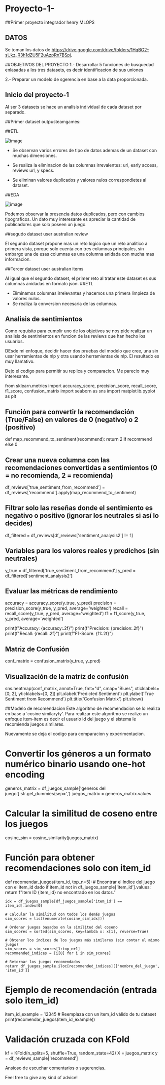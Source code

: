 # Proyecto-1-
##Primer proyecto integrador henry MLOPS

## DATOS 
Se toman los datos de https://drive.google.com/drive/folders/1HqBG2-sUkz_R3h1dZU5F2uAzpRn7BSpj.

##OBJETIVOS DEL PROYECTO
1.- Desarrollar 5 funciones de busquedad enlasadas a los tres datasets, es decir identificacion de sus uniones

2.- Preparar un modelo de sgerencia en base a la data proporcionada.
## Inicio del proyecto-1
Al ser 3 datasets se hace un analisis individual de cada dataset por separado.

##Primer dataset outpusteamgames:

##ETL

![image](https://github.com/user-attachments/assets/b7750e98-a460-4386-a91d-365f42243df6)

+ Se observan varios errores de tipo de datos ademas de un dataset con muchas dimensiones.

+ Se realiza la eliminacion de las columnas irrevalentes: url, early access, reviews url, y specs.

+ Se eliminan valores duplicados y valores nulos correspondietes al dataset.

##EDA

![image](https://github.com/user-attachments/assets/6e475b1e-f6fe-4f7c-bf9c-11ae1809d247)


Podemos observar la presencia datos duplicados, pero con cambios tipograficos.
Un dato muy interesante es apreciar la cantidad de publicadores que solo poseen un juego. 

##segudo dataset user australian review

El segundo dataset propone mas un reto logico que un reto analitico a primera vista, porque solo cuenta con tres columnas principales, sin embargo una de esas
columnas es una columna anidada con mucha mas informacion. 

##Tercer dataset user australian items

Al igual que el segundo dataset, el primer reto al tratar este dataset es sus columnas anidadas en formato json. 
##ETL 

+ Eliminamos columnas irrelevantes y hacemos una primera limpieza de valores nulos. 
+ Se realiza la conversion necesaria de las columnas. 


## Analisis de sentimientos 

Como requisito para cumplir uno de los objetivos se nos pide realizar un analisis de sentimientos 
en funcion de las reviews que han hecho los usuarios. 

DEsde mi enfoque, decidir hacer dos pruebas del modelo que cree, una sin usar herramientas de nlp 
y otra usando herramientas de nlp. El resultado es muy llamativo. 

Dejo el codigo para permitir su replica y comparacion. Me parecio muy interesante. 

from sklearn.metrics import accuracy_score, precision_score, recall_score, f1_score, confusion_matrix
import seaborn as sns
import matplotlib.pyplot as plt


## Función para convertir la recomendación (True/False) en valores de 0 (negativo) o 2 (positivo)
def map_recommend_to_sentiment(recommend):
    return 2 if recommend else 0

## Crear una nueva columna con las recomendaciones convertidas a sentimientos (0 = no recomienda, 2 = recomienda)
df_reviews['true_sentiment_from_recommend'] = df_reviews['recommend'].apply(map_recommend_to_sentiment)

## Filtrar solo las reseñas donde el sentimiento es negativo o positivo (ignorar los neutrales si así lo decides)
df_filtered = df_reviews[df_reviews['sentiment_analysis2'] != 1]

## Variables para los valores reales y predichos (sin neutrales)
y_true = df_filtered['true_sentiment_from_recommend']
y_pred = df_filtered['sentiment_analysis2']

## Evaluar las métricas de rendimiento
accuracy = accuracy_score(y_true, y_pred)
precision = precision_score(y_true, y_pred, average='weighted')
recall = recall_score(y_true, y_pred, average='weighted')
f1 = f1_score(y_true, y_pred, average='weighted')

print(f"Accuracy: {accuracy:.2f}")
print(f"Precision: {precision:.2f}")
print(f"Recall: {recall:.2f}")
print(f"F1-Score: {f1:.2f}")

## Matriz de Confusión
conf_matrix = confusion_matrix(y_true, y_pred)

## Visualización de la matriz de confusión
sns.heatmap(conf_matrix, annot=True, fmt="d", cmap="Blues", xticklabels=[0, 2], yticklabels=[0, 2])
plt.xlabel('Predicted Sentiment')
plt.ylabel('True Sentiment from Recommend')
plt.title('Confusion Matrix')
plt.show()

##Modelo de recomendacion
Este algoritmo de recomendacion se lo realiza en base a 'cosine similaryty'. Para realizar este algoritmo se 
realizo un enfoque item-item es decir el usuario id del juego y el sistema le recomienda juegos similares.

Nuevamente se deja el codigo para comparacion y experimentacion. 

# Convertir los géneros a un formato numérico binario usando one-hot encoding
generos_matrix = df_juegos_sample['generos del juego'].str.get_dummies(sep=',')
juegos_matrix = generos_matrix.values

# Calcular la similitud de coseno entre los juegos
cosine_sim = cosine_similarity(juegos_matrix)

# Función para obtener recomendaciones solo con item_id
def recomendar_juegos(item_id, top_n=5):
    # Encontrar el índice del juego con el item_id dado
    if item_id not in df_juegos_sample['item_id'].values:
        return f"Item ID {item_id} no encontrado en los datos."
    
    idx = df_juegos_sample[df_juegos_sample['item_id'] == item_id].index[0]
    
    # Calcular la similitud con todos los demás juegos
    sim_scores = list(enumerate(cosine_sim[idx]))
    
    # Ordenar juegos basados en la similitud del coseno
    sim_scores = sorted(sim_scores, key=lambda x: x[1], reverse=True)
    
    # Obtener los índices de los juegos más similares (sin contar el mismo juego)
    sim_scores = sim_scores[1:top_n+1]
    recommended_indices = [i[0] for i in sim_scores]
    
    # Retornar los juegos recomendados
    return df_juegos_sample.iloc[recommended_indices][['nombre_del_juego', 'item_id']]

# Ejemplo de recomendación (entrada solo item_id)
item_id_example = 12345  # Reemplaza con un item_id válido de tu dataset
print(recomendar_juegos(item_id_example))

# Validación cruzada con KFold
kf = KFold(n_splits=5, shuffle=True, random_state=42)
X = juegos_matrix
y = df_reviews_sample['recommend']

Ansioso de escuchar comentarios o sugerencias.

Feel free to give any kind of advice!
